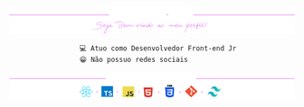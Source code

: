 <div align="center">
  <img src="bannergithub2.png"/>
</div>
<div align="center">
     
         💻 Atuo como Desenvolvedor Front-end Jr  
    😁 Não possuo redes sociais         
     
</div>

 <div align="center">
  <img src="tools.png" alt="Banner GitHub"/>
</div>




